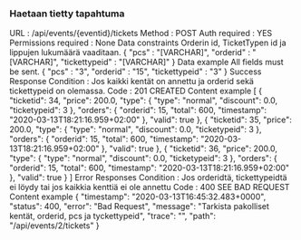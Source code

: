 ### Haetaan tietty tapahtuma

URL : /api/events/{eventid}/tickets
Method : POST
Auth required : YES
Permissions required : None
Data constraints
Orderin id, TicketTypen id ja lippujen lukumäärä vaaditaan.
      {
       "pcs" : "[VARCHAR]",
      "orderid" : "[VARCHAR]",
      "tickettypeid" : "[VARCHAR]"
      }
Data example All fields must be sent.
      {
       "pcs" : "3",
      "orderid" : "15",
      "tickettypeid" : "3"
      }
Success Response
Condition : Jos kaikki kentät on annettu ja orderid sekä tickettypeid on olemassa.
Code : 201 CREATED
Content example
[
    {
        "ticketid": 34,
        "price": 200.0,
        "type": {
            "type": "normal",
            "discount": 0.0,
            "ticketypeid": 3
        },
        "orders": {
            "orderid": 15,
            "total": 600,
            "timestamp": "2020-03-13T18:21:16.959+02:00"
        },
        "valid": true
    },
    {
        "ticketid": 35,
        "price": 200.0,
        "type": {
            "type": "normal",
            "discount": 0.0,
            "ticketypeid": 3
        },
        "orders": {
            "orderid": 15,
            "total": 600,
            "timestamp": "2020-03-13T18:21:16.959+02:00"
        },
        "valid": true
    },
    {
        "ticketid": 36,
        "price": 200.0,
        "type": {
            "type": "normal",
            "discount": 0.0,
            "ticketypeid": 3
        },
        "orders": {
            "orderid": 15,
            "total": 600,
            "timestamp": "2020-03-13T18:21:16.959+02:00"
        },
        "valid": true
    }
]
Error Responses
Condition : Jos orderidtä, tickettypeidtä ei löydy tai jos kaikkia kenttiä ei ole annettu
Code : 400 SEE BAD REQUEST
Content example
{
    "timestamp": "2020-03-13T16:45:32.483+0000",
    "status": 400,
    "error": "Bad Request",
    "message": "Tarkista pakolliset kentät, orderid, pcs ja tyckettypeid",
    "trace": "",
    "path": "/api/events/2/tickets"
}

